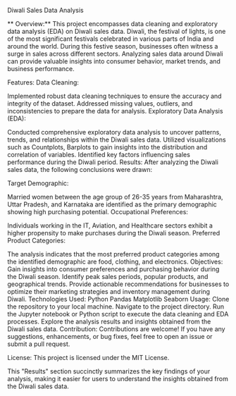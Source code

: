 Diwali Sales Data Analysis

** Overview:**
This project encompasses data cleaning and exploratory data analysis (EDA) on Diwali sales data. Diwali, the festival of lights, is one of the most significant festivals celebrated in various parts of India and around the world. During this festive season, businesses often witness a surge in sales across different sectors. Analyzing sales data around Diwali can provide valuable insights into consumer behavior, market trends, and business performance.

Features:
Data Cleaning:

Implemented robust data cleaning techniques to ensure the accuracy and integrity of the dataset.
Addressed missing values, outliers, and inconsistencies to prepare the data for analysis.
Exploratory Data Analysis (EDA):

Conducted comprehensive exploratory data analysis to uncover patterns, trends, and relationships within the Diwali sales data.
Utilized visualizations such as Countplots, Barplots to gain insights into the distribution and correlation of variables.
Identified key factors influencing sales performance during the Diwali period.
Results:
After analyzing the Diwali sales data, the following conclusions were drawn:

Target Demographic:

Married women between the age group of 26-35 years from Maharashtra, Uttar Pradesh, and Karnataka are identified as the primary demographic showing high purchasing potential.
Occupational Preferences:

Individuals working in the IT, Aviation, and Healthcare sectors exhibit a higher propensity to make purchases during the Diwali season.
Preferred Product Categories:

The analysis indicates that the most preferred product categories among the identified demographic are food, clothing, and electronics.
Objectives:
Gain insights into consumer preferences and purchasing behavior during the Diwali season.
Identify peak sales periods, popular products, and geographical trends.
Provide actionable recommendations for businesses to optimize their marketing strategies and inventory management during Diwali.
Technologies Used:
Python
Pandas
Matplotlib
Seaborn
Usage:
Clone the repository to your local machine.
Navigate to the project directory.
Run the Jupyter notebook or Python script to execute the data cleaning and EDA processes.
Explore the analysis results and insights obtained from the Diwali sales data.
Contribution:
Contributions are welcome! If you have any suggestions, enhancements, or bug fixes, feel free to open an issue or submit a pull request.

License:
This project is licensed under the MIT License.

This "Results" section succinctly summarizes the key findings of your analysis, making it easier for users to understand the insights obtained from the Diwali sales data.
